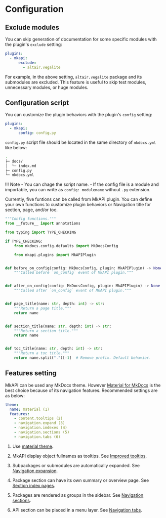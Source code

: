 # Configuration

## Exclude modules

You can skip generation of documentation for some
specific modules with the plugin's `exclude` setting:

```yaml title="mkdocs.yml"
plugins:
  - mkapi:
      exclude:
        - altair.vegalite
```

For example, in the above setting,
`altair.vegalite` package and its submodules are excluded.
This feature is useful to skip test modules,
unnecessary modules, or huge modules.

## Configuration script

You can customize the plugin behaviors with
the plugin's `config` setting:

```yaml title="mkdocs.yml"
plugins:
  - mkapi:
      config: config.py
```

`config.py` script file should be located in the same
directory of `mkdocs.yml` like below:

``` sh
.
├─ docs/
│  └─ index.md
├─ config.py
└─ mkdocs.yml
```

!!! Note
    - You can chage the script name.
    - If the config file is a module and importable,
      you can write as `config: modulename`
      without `.py` extension.

Currently, five funtions can be called from MkAPI plugin.
You can define your own functions to customize plugin behaviors
or Navigation title for section, page, and/or toc.

<!-- ```python title="config.py"
--8<-- "config.py"
``` -->

```python title="config.py"
"""Config functions."""
from __future__ import annotations

from typing import TYPE_CHECKING

if TYPE_CHECKING:
    from mkdocs.config.defaults import MkDocsConfig

    from mkapi.plugins import MkAPIPlugin


def before_on_config(config: MkDocsConfig, plugin: MkAPIPlugin) -> None:
    """Called before `on_config` event of MkAPI plugin."""


def after_on_config(config: MkDocsConfig, plugin: MkAPIPlugin) -> None:
    """Called after `on_config` event of MkAPI plugin."""


def page_title(name: str, depth: int) -> str:
    """Return a page title."""
    return name


def section_title(name: str, depth: int) -> str:
    """Return a section title."""
    return name


def toc_title(name: str, depth: int) -> str:
    """Return a toc title."""
    return name.split(".")[-1]  # Remove prefix. Default behavior.
```

## Features setting

MkAPI can be used any MkDocs theme.
However
[Material for MkDocs](https://squidfunk.github.io/mkdocs-material/)
is the best choice because of its navigation features.
Recommended settings are as below:

<div class="annotate" markdown="1">

```yaml title="mkdocs.yml"
theme:
  name: material (1)
  features:
    - content.tooltips (2)
    - navigation.expand (3)
    - navigation.indexes (4)
    - navigation.sections (5)
    - navigation.tabs (6)
```

</div>

1. Use [material theme](https://squidfunk.github.io/mkdocs-material/getting-started/).

2. MkAPI display object fullnames as tooltips. See
   [Improved tooltips](https://squidfunk.github.io/mkdocs-material/reference/tooltips/?h=too#improved-tooltips).

3. Subpackages or submodules are automatically expanded.
   See [Navigation expansion](https://squidfunk.github.io/mkdocs-material/setup/setting-up-navigation/?h=navigation#navigation-expansion).

4. Package section can have its own summary or overview page.
   See [Section index pages](https://squidfunk.github.io/mkdocs-material/setup/setting-up-navigation/?h=navigation#section-index-pages).

5. Packages are rendered as groups in the sidebar.
   See [Navigation sections](<https://squidfunk.github.io/mkdocs-material/setup/setting-up-navigation/?h=navigation#navigation-sections>).

6. API section can be placed in a menu layer. See
   [Navigation tabs](<https://squidfunk.github.io/mkdocs-material/setup/setting-up-navigation/?h=navigation#navigation-tabs>).
